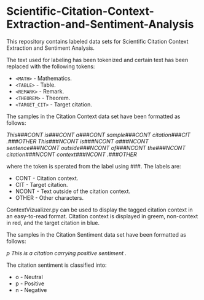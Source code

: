 # Scientific-Citation-Context-Extraction-and-Sentiment-Analysis
This repository contains labeled data sets for Scientific Citation Context Extraction and Sentiment Analysis.

The text used for labeling has been tokenized and certain text has been replaced with the following tokens:
- `<MATH>`       - Mathematics.
- `<TABLE>`      - Table.
- `<REMARK>`     - Remark.
- `<THEOREM>`    - Theorem.
- `<TARGET_CIT>` - Target citation.

The samples in the Citation Context data set have been formatted as follows:

*This###CONT is###CONT a###CONT sample###CONT citation###CIT .###OTHER This###NCONT is###NCONT a###NCONT sentence###NCONT outside###NCONT of###NCONT the###NCONT citation###NCONT context###NCONT .###OTHER*

where the token is sperated from the label using ###. The labels are:
- CONT  - Citation context.
- CIT   - Target citation.
- NCONT - Text outside of the citation context.
- OTHER - Other characters.

ContextVizualizer.py can be used to display the tagged citation context in an easy-to-read format. Citation context is displayed in greem, non-context in red, and the target citation in blue.

The samples in the Citation Sentiment data set have been formatted as follows:

*p  This is a citation carrying positive sentiment .*

The citation sentiment is classified into:
- o - Neutral
- p - Positive
- n - Negative
